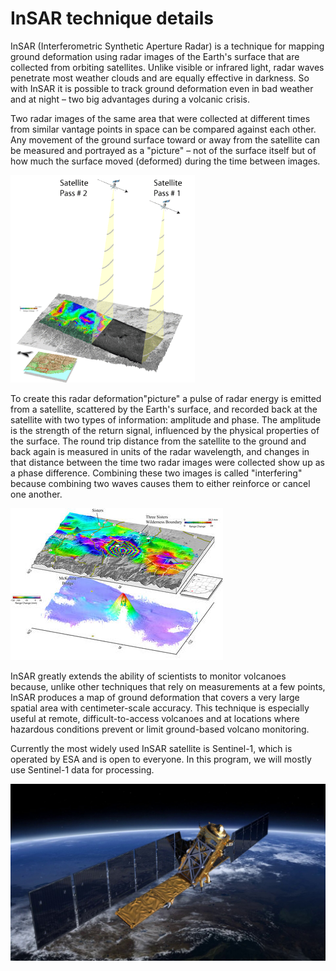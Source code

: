 # InSAR technique details

InSAR (Interferometric Synthetic Aperture Radar) is a technique for mapping ground deformation using radar images of the Earth's surface that are collected from orbiting satellites. Unlike visible or infrared light, radar waves penetrate most weather clouds and are equally effective in darkness. So with InSAR it is possible to track ground deformation even in bad weather and at night – two big advantages during a volcanic crisis.

Two radar images of the same area that were collected at different times from similar vantage points in space can be compared against each other. Any movement of the ground surface toward or away from the satellite can be measured and portrayed as a "picture" – not of the surface itself but of how much the surface moved (deformed) during the time between images.

![](./image/principles_of_insar_markdown/1652197345794.png)

To create this radar deformation"picture" a pulse of radar energy is emitted from a satellite, scattered by the Earth's surface, and recorded back at the satellite with two types of information: amplitude and phase. The amplitude is the strength of the return signal, influenced by the physical properties of the surface. The round trip distance from the satellite to the ground and back again is measured in units of the radar wavelength, and changes in that distance between the time two radar images were collected show up as a phase difference. Combining these two images is called "interfering" because combining two waves causes them to either reinforce or cancel one another.

![](./image/principles_of_insar_markdown/1652197366109.png)

InSAR greatly extends the ability of scientists to monitor volcanoes because, unlike other techniques that rely on measurements at a few points, InSAR produces a map of ground deformation that covers a very large spatial area with centimeter-scale accuracy. This technique is especially useful at remote, difficult-to-access volcanoes and at locations where hazardous conditions prevent or limit ground-based volcano monitoring.

Currently the most widely used InSAR satellite is Sentinel-1, which is operated by ESA and is open to everyone. In this program, we will mostly use Sentinel-1 data for processing.

![](./image/principles_of_insar_markdown/1652197485767.png)